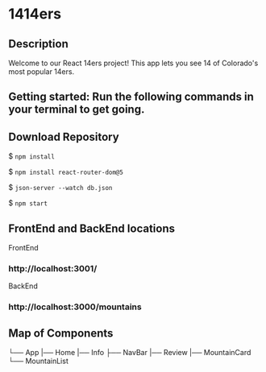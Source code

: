 # 1414ers

## Description

Welcome to our React 14ers project! This app lets you see 14 of Colorado's most popular 14ers.

## Getting started: Run the following commands in your terminal to get going.

## Download Repository

$ `npm install`

$ `npm install react-router-dom@5`

$ `json-server --watch db.json`

$ `npm start`

## FrontEnd and BackEnd locations

FrontEnd

### http://localhost:3001/

BackEnd

### http://localhost:3000/mountains

## Map of Components

└── App
|── Home
|── Info
├── NavBar
|── Review
|── MountainCard
└── MountainList
